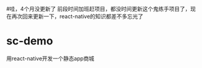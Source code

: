 #哇，4个月没更新了
前段时间加班赶项目，都没时间更新这个鬼练手项目了，现在再次回来更新一下，react-native的知识都差不多忘光了

# sc-demo
用react-native开发一个静态app商城

